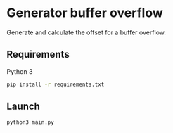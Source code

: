 # Generator buffer overflow

Generate and calculate the offset for a buffer overflow.

## Requirements

Python 3

```bash
pip install -r requirements.txt
```

## Launch

```bash
python3 main.py
```
